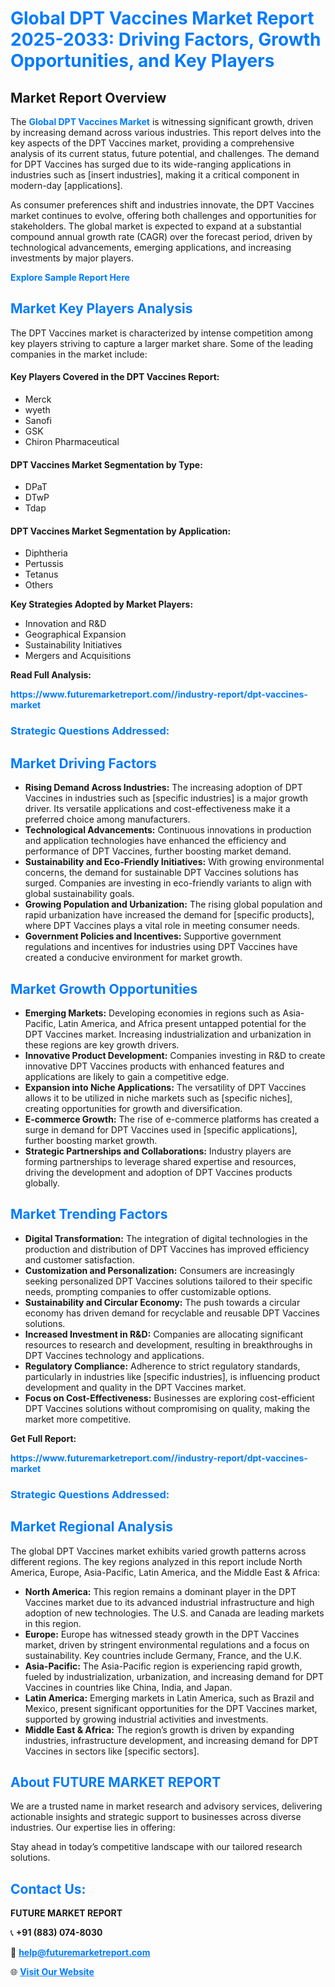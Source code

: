 <h1 style="color: #007BFF;">Global DPT Vaccines Market Report 2025-2033: Driving Factors, Growth Opportunities, and Key Players</h1>

<section id="overview">
<h2>Market Report Overview</h2>
<p>The <a href="https://www.futuremarketreport.com//industry-report/dpt-vaccines-market" style="color: #007BFF; text-decoration: none;"><strong>Global DPT Vaccines Market</strong></a> is witnessing significant growth, driven by increasing demand across various industries. This report delves into the key aspects of the DPT Vaccines market, providing a comprehensive analysis of its current status, future potential, and challenges. The demand for DPT Vaccines has surged due to its wide-ranging applications in industries such as [insert industries], making it a critical component in modern-day [applications].</p>
<p>As consumer preferences shift and industries innovate, the DPT Vaccines market continues to evolve, offering both challenges and opportunities for stakeholders. The global market is expected to expand at a substantial compound annual growth rate (CAGR) over the forecast period, driven by technological advancements, emerging applications, and increasing investments by major players.</p>
</section>

<section id="overview">
<p><a href="https://www.futuremarketreport.com//request-sample/reportId=77032" style="color: #007BFF; text-decoration: none;"><strong>Explore Sample Report Here</strong></a></p>
</section>

<section id="key-players">
<h2 style="color: #007BFF;">Market Key Players Analysis</h2>
<p>The DPT Vaccines market is characterized by intense competition among key players striving to capture a larger market share. Some of the leading companies in the market include:</p>
<h4>Key Players Covered in the DPT Vaccines Report:</h4>
<ul><li>Merck</li><li>wyeth</li><li>Sanofi</li><li>GSK</li><li>Chiron Pharmaceutical</li></ul>
<h4>DPT Vaccines Market Segmentation by Type:</h4>
<ul><li>DPaT</li><li>DTwP</li><li>Tdap</li></ul>

<h4>DPT Vaccines Market Segmentation by Application:</h4>
<ul><li>Diphtheria</li><li>Pertussis</li><li>Tetanus</li><li>Others</li></ul>
<p><strong>Key Strategies Adopted by Market Players:</strong></p>
<ul>
<li>Innovation and R&D</li>
<li>Geographical Expansion</li>
<li>Sustainability Initiatives</li>
<li>Mergers and Acquisitions</li>
</ul>
</section>

<section>
<p><strong>Read Full Analysis: </strong></p><a href="https://www.futuremarketreport.com//industry-report/dpt-vaccines-market" style="color: #007BFF; text-decoration: none;"><strong>https://www.futuremarketreport.com//industry-report/dpt-vaccines-market</strong></a>
<h3 style="color: #007BFF;">Strategic Questions Addressed:</h3>
</section>

<section id="driving-factors">
<h2 style="color: #007BFF;">Market Driving Factors</h2>
<ul>
<li><strong>Rising Demand Across Industries:</strong> The increasing adoption of DPT Vaccines in industries such as [specific industries] is a major growth driver. Its versatile applications and cost-effectiveness make it a preferred choice among manufacturers.</li>
<li><strong>Technological Advancements:</strong> Continuous innovations in production and application technologies have enhanced the efficiency and performance of DPT Vaccines, further boosting market demand.</li>
<li><strong>Sustainability and Eco-Friendly Initiatives:</strong> With growing environmental concerns, the demand for sustainable DPT Vaccines solutions has surged. Companies are investing in eco-friendly variants to align with global sustainability goals.</li>
<li><strong>Growing Population and Urbanization:</strong> The rising global population and rapid urbanization have increased the demand for [specific products], where DPT Vaccines plays a vital role in meeting consumer needs.</li>
<li><strong>Government Policies and Incentives:</strong> Supportive government regulations and incentives for industries using DPT Vaccines have created a conducive environment for market growth.</li>
</ul>
</section>

<section id="growth-opportunities">
<h2 style="color: #007BFF;">Market Growth Opportunities</h2>
<ul>
<li><strong>Emerging Markets:</strong> Developing economies in regions such as Asia-Pacific, Latin America, and Africa present untapped potential for the DPT Vaccines market. Increasing industrialization and urbanization in these regions are key growth drivers.</li>
<li><strong>Innovative Product Development:</strong> Companies investing in R&D to create innovative DPT Vaccines products with enhanced features and applications are likely to gain a competitive edge.</li>
<li><strong>Expansion into Niche Applications:</strong> The versatility of DPT Vaccines allows it to be utilized in niche markets such as [specific niches], creating opportunities for growth and diversification.</li>
<li><strong>E-commerce Growth:</strong> The rise of e-commerce platforms has created a surge in demand for DPT Vaccines used in [specific applications], further boosting market growth.</li>
<li><strong>Strategic Partnerships and Collaborations:</strong> Industry players are forming partnerships to leverage shared expertise and resources, driving the development and adoption of DPT Vaccines products globally.</li>
</ul>
</section>

<section id="trending-factors">
<h2 style="color: #007BFF;">Market Trending Factors</h2>
<ul>
<li><strong>Digital Transformation:</strong> The integration of digital technologies in the production and distribution of DPT Vaccines has improved efficiency and customer satisfaction.</li>
<li><strong>Customization and Personalization:</strong> Consumers are increasingly seeking personalized DPT Vaccines solutions tailored to their specific needs, prompting companies to offer customizable options.</li>
<li><strong>Sustainability and Circular Economy:</strong> The push towards a circular economy has driven demand for recyclable and reusable DPT Vaccines solutions.</li>
<li><strong>Increased Investment in R&D:</strong> Companies are allocating significant resources to research and development, resulting in breakthroughs in DPT Vaccines technology and applications.</li>
<li><strong>Regulatory Compliance:</strong> Adherence to strict regulatory standards, particularly in industries like [specific industries], is influencing product development and quality in the DPT Vaccines market.</li>
<li><strong>Focus on Cost-Effectiveness:</strong> Businesses are exploring cost-efficient DPT Vaccines solutions without compromising on quality, making the market more competitive.</li>
</ul>
</section>

<section>
<p><strong>Get Full Report: </strong></p><a href="https://www.futuremarketreport.com//industry-report/dpt-vaccines-market" style="color: #007BFF; text-decoration: none;"><strong>https://www.futuremarketreport.com//industry-report/dpt-vaccines-market</strong></a>
<h3 style="color: #007BFF;">Strategic Questions Addressed:</h3>
</section>


<section id="regional-analysis">
<h2 style="color: #007BFF;">Market Regional Analysis</h2>
<p>The global DPT Vaccines market exhibits varied growth patterns across different regions. The key regions analyzed in this report include North America, Europe, Asia-Pacific, Latin America, and the Middle East & Africa:</p>
<ul>
<li><strong>North America:</strong> This region remains a dominant player in the DPT Vaccines market due to its advanced industrial infrastructure and high adoption of new technologies. The U.S. and Canada are leading markets in this region.</li>
<li><strong>Europe:</strong> Europe has witnessed steady growth in the DPT Vaccines market, driven by stringent environmental regulations and a focus on sustainability. Key countries include Germany, France, and the U.K.</li>
<li><strong>Asia-Pacific:</strong> The Asia-Pacific region is experiencing rapid growth, fueled by industrialization, urbanization, and increasing demand for DPT Vaccines in countries like China, India, and Japan.</li>
<li><strong>Latin America:</strong> Emerging markets in Latin America, such as Brazil and Mexico, present significant opportunities for the DPT Vaccines market, supported by growing industrial activities and investments.</li>
<li><strong>Middle East & Africa:</strong> The region’s growth is driven by expanding industries, infrastructure development, and increasing demand for DPT Vaccines in sectors like [specific sectors].</li>
</ul>
</section>

<footer>
<h2 style="color: #007BFF;">About FUTURE MARKET REPORT</h2>
<p>We are a trusted name in market research and advisory services, delivering actionable insights and strategic support to businesses across diverse industries. Our expertise lies in offering:</p>

<p>Stay ahead in today’s competitive landscape with our tailored research solutions.</p>

<h2 style="color: #007BFF;">Contact Us:</h2>
<p><strong>FUTURE MARKET REPORT</strong></p>
<p>📞 <strong>+91 (883) 074-8030</strong></p>
<p>📧 <strong><a href="mailto:help@futuremarketreport.com" style="color: #007BFF;">help@futuremarketreport.com</a></strong></p>
<p>🌐 <strong><a href="https://www.futuremarketreport.com/" style="color: #007BFF;">Visit Our Website</a></strong></p>
</footer>